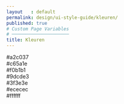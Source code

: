 ```yaml
---
layout   : default
permalink: design/ui-style-guide/kleuren/
published: true
# Custom Page Variables
# ─────────────────────
title: Kleuren
---
```


<div class="alert alert-primary1" role="alert">
#a2c037</div>
<div class="alert alert-primary2" role="alert">
#c65a1e</div>
<div class="alert alert-primary3" role="alert">
#f0b1b1</div>
<div class="alert alert-primary4" role="alert">
#9dcde3</div>
<div class="alert alert-primary5" role="alert">
#3f3e3e</div>
<div class="alert alert-primary6" role="alert">
#ececec</div>
<div class="alert alert-primary7" role="alert">
#ffffff</div>